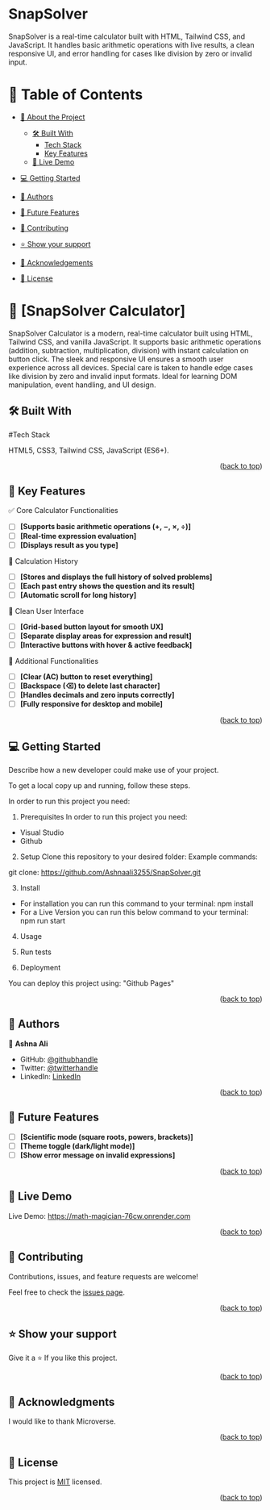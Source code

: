 # SnapSolver
SnapSolver is a real-time calculator built with HTML, Tailwind CSS, and JavaScript. It handles basic arithmetic operations with live results, a clean responsive UI, and error handling for cases like division by zero or invalid input.
<a name="readme-top"></a>

<!-- TABLE OF CONTENTS -->

# 📗 Table of Contents

- [📖 About the Project](#about-project)
  - [🛠 Built With](#built-with)
    - [Tech Stack](#tech-stack)
    - [Key Features](#key-features)
  - [🚀 Live Demo](#live-demo)
- [💻 Getting Started](#getting-started)
  
- [👥 Authors](#authors)
- [🔭 Future Features](#future-features)
- [🤝 Contributing](#contributing)
- [⭐️ Show your support](#support)
- [🙏 Acknowledgements](#acknowledgements)
- [📝 License](#license)

<!-- PROJECT DESCRIPTION -->

# 📖 [SnapSolver Calculator] <a name="About-SnapSolver Calculator"></a>
 SnapSolver Calculator is a modern, real-time calculator built using HTML, Tailwind CSS, and vanilla JavaScript. It supports basic arithmetic operations (addition, subtraction, multiplication, division) with instant calculation on button click. The sleek and responsive UI ensures a smooth user experience across all devices. Special care is taken to handle edge cases like division by zero and invalid input formats. Ideal for learning DOM manipulation, event handling, and UI design.

## 🛠 Built With <a name="built-with">
#Tech Stack

HTML5, CSS3, Tailwind CSS, JavaScript (ES6+).
<p align="right">(<a href="#readme-top">back to top</a>)</p>

<!-- KEY FEATURES -->

## 🔭 Key Features <a name="key-features"></a>

✅ Core Calculator Functionalities

- [ ] **[Supports basic arithmetic operations (+, −, ×, ÷)]**
- [ ] **[Real-time expression evaluation]**
- [ ] **[Displays result as you type]**

🧾 Calculation History

- [ ] **[Stores and displays the full history of solved problems]**
- [ ] **[Each past entry shows the question and its result]**
- [ ] **[Automatic scroll for long history]**

🧼 Clean User Interface

- [ ] **[Grid-based button layout for smooth UX]**
- [ ] **[Separate display areas for expression and result]**
- [ ] **[Interactive buttons with hover & active feedback]**

🎯 Additional Functionalities

- [ ] **[Clear (AC) button to reset everything]**
- [ ] **[Backspace (⌫) to delete last character]**
- [ ] **[Handles decimals and zero inputs correctly]**
- [ ] **[Fully responsive for desktop and mobile]**

<p align="right">(<a href="#readme-top">back to top</a>)</p>

<!-- GETTING STARTED -->

## 💻 Getting Started <a name="getting-started"></a>

Describe how a new developer could make use of your project.

To get a local copy up and running, follow these steps.

In order to run this project you need:

1. Prerequisites
In order to run this project you need:

- Visual Studio
- Github

2. Setup
Clone this repository to your desired folder:
Example commands:

git clone: https://github.com/Ashnaali3255/SnapSolver.git


3. Install 

- For installation you can run this command to your terminal:   npm install  
- For a Live Version you can run this below command to your terminal:  npm run start

4. Usage

5. Run tests

6. Deployment
 
 You can deploy this project using:
 "Github Pages"

<p align="right">(<a href="#readme-top">back to top</a>)</p>

<!-- AUTHORS -->

## 👥 Authors <a name="authors"></a>


👤 **Ashna Ali**

- GitHub: [@githubhandle](https://github.com/Ashnaali3255)
- Twitter: [@twitterhandle](@Ashna_Ali1)
- LinkedIn: [LinkedIn](https://www.linkedin.com/in/ashna-ali-342151255/)


<p align="right">(<a href="#readme-top">back to top</a>)</p>

<!-- FUTURE FEATURES -->

## 🔭 Future Features <a name="future-features"></a>

- [ ] **[Scientific mode (square roots, powers, brackets)]**
- [ ] **[Theme toggle (dark/light mode)]**
- [ ] **[Show error message on invalid expressions]** 

<p align="right">(<a href="#readme-top">back to top</a>)</p>
  
  ## 🚀 Live Demo <a name="Live-Demo"></a>
  Live Demo: https://math-magician-76cw.onrender.com 
  
<p align="right">(<a href="#readme-top">back to top</a>)</p>
  
<!-- CONTRIBUTING -->

## 🤝 Contributing <a name="contributing"></a>

Contributions, issues, and feature requests are welcome!

Feel free to check the [issues page](../../issues/).

<p align="right">(<a href="#readme-top">back to top</a>)</p>

<!-- SUPPORT -->

## ⭐️ Show your support <a name="support"></a>

Give it a ⭐️ If you like this project.

<p align="right">(<a href="#readme-top">back to top</a>)</p>

<!-- ACKNOWLEDGEMENTS -->

## 🙏 Acknowledgments <a name="acknowledgements"></a>
I would like to thank Microverse.

<p align="right">(<a href="#readme-top">back to top</a>)</p>

<!-- LICENSE -->

## 📝 License <a name="license"></a>

This project is [MIT](./LICENSE) licensed.


<p align="right">(<a href="#readme-top">back to top</a>)</p>